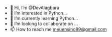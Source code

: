 - 👋 Hi, I’m @DevAlagbara
- 👀 I’m interested in  Python...
- 🌱 I’m currently learning Python...
- 💞️ I’m looking to collaborate on ... 
- 📫 How to reach me  meuensino89@gmail.com

<!---
DevAlagbara/DevAlagbara is a ✨ special ✨ repository because its `README.md` (this file) appears on your GitHub profile.
You can click the Preview link to take a look at your changes.
--->
